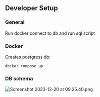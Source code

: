 ## Developer Setup

### General

Run docker connect to db and run sql script

### Docker

Creates postgress db:

```shell
docker compose up
```

### DB schema

![Screenshot 2023-12-20 at 09.25.40.png](..%2F..%2F..%2F..%2FLibrary%2FContainers%2Fcom.aptonic.Dropzone4%2FData%2FLibrary%2FApplication%20Support%2FDropzone%2FPromised%20Files%2FDzFilePromise-AC6FADA3-1226-475D-B14A-89BCDF5937A0%2FScreenshot%202023-12-20%20at%2009.25.40.png)